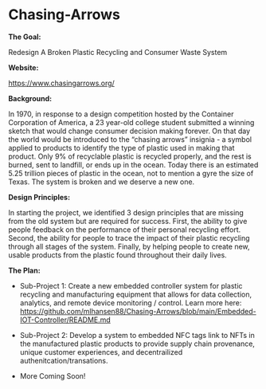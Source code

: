 # Chasing-Arrows
**The Goal:** 

Redesign A Broken Plastic Recycling and Consumer Waste System

**Website:** 

https://www.chasingarrows.org/

**Background:**

  In 1970, in response to a design competition hosted by the Container Corporation of America, a 23 year-old college student submitted a winning sketch that would change consumer decision making forever. On that day the world would be introduced to the “chasing arrows” insignia - a symbol applied to products to identify the type of plastic used in making that product.
  Only 9% of recyclable plastic is recycled properly, and the rest is burned, sent to landfill, or ends up in the ocean. Today there is an estimated 5.25 trillion pieces of plastic in the ocean, not to mention a gyre the size of Texas. The system is broken and we deserve a new one.
  
**Design Principles:**

In starting the project, we identified 3 design principles that are missing from the old system but are required for success. First, the ability to give people feedback on the performance of their personal recycling effort. Second, the ability for people to trace the impact of their plastic recycling through all stages of the system. Finally, by helping people to create new, usable products from the plastic found throughout their daily lives.

**The Plan:**

 - Sub-Project 1: Create a new embedded controller system for plastic recycling and manufacturing equipment that allows for data collection, analytics, and remote device monitoring / control. Learn more here: https://github.com/mlhansen88/Chasing-Arrows/blob/main/Embedded-IOT-Controller/README.md 
 - Sub-Project 2: Develop a system to embedded NFC tags link to NFTs in the manufactured plastic products to provide supply chain provenance, unique customer experiences, and decentrailized authenitcation/transations.

- More Coming Soon!

